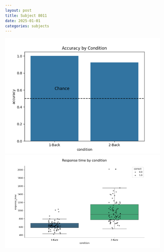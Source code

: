 ```yaml
---
layout: post
title: Subject 8011
date: 2025-01-01
categories: subjects
---
```


![](data/8011/run-21/8011_ATS_acc.png)
![](data/8011/run-21/8011_ATS_rt.png)
